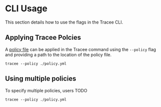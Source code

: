 # CLI Usage

This section details how to use the flags in the Tracee CLI.

## Applying Tracee Polcies

A [policy file](../policies/index.md) can be applied in the Tracee command using the `--policy` flag and providing a path to the location of the policy file.

```console
tracee --policy ./policy.yml
```

## Using multiple policies

To specify multiple policies, users TODO

```console
tracee --policy ./policy.yml
```
